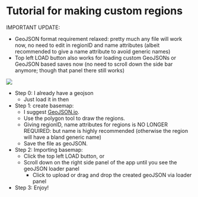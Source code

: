 # Tutorial for making custom regions

IMPORTANT UPDATE:

- GeoJSON format requirement relaxed: pretty much any file will work now, no need to edit in regionID and name attributes (albeit recommended to give a name attribute to avoid generic names)
- Top left LOAD button also works for loading custom GeoJSONs or GeoJSON based saves now (no need to scroll down the side bar anymore; though that panel there still works)

![](https://raw.githubusercontent.com/Yulin-W/making-history-sandbox/main/non_app_essential/showcase/import_geojson_showcase.gif)

- Step 0: I already have a geojson
  - Just load it in then
- Step 1: create basemap:
  - I suggest [GeoJSON.io](https://geojson.io/).
  - Use the polygon tool to draw the regions.
  - Giving regionID, name attributes for regions is NO LONGER REQUIRED: but name is highly recommended (otherwise the region will have a bland generic name)
  - Save the file as geoJSON.
- Step 2: Importing basemap:
  - Click the top left LOAD button, or
  - Scroll down on the right side panel of the app until you see the geoJSON loader panel
    - Click to upload or drag and drop the created geoJSON via loader panel
- Step 3: Enjoy!
